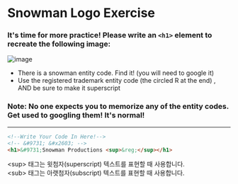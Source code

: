 # Snowman Logo Exercise
### It's time for more practice!  Please write an `<h1>` element to recreate the following image:
![image](https://user-images.githubusercontent.com/112528738/213622261-80c5c6f1-9463-4559-b28b-33d779045020.png)
<ul>
  <li>There is a snowman entity code.  Find it! (you will need to google it)
  <li>Use the registered trademark entity code (the circled R at the end) , AND be sure to make it superscript
</ul>

### Note: No one expects you to memorize any of the entity codes.  Get used to googling them! It's normal!
<hr>

```html
<!--Write Your Code In Here!-->
<!-- &#9731; &#x2603; -->
<h1>&#9731;Snowman Productions <sup>&reg;</sup></h1>
```
&lt;sup&gt; 태그는 윗첨자(superscript) 텍스트를 표현할 때 사용합니다.<br>
&lt;sub&gt; 태그는 아랫첨자(subscript) 텍스트를 표현할 때 사용합니다.
